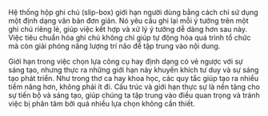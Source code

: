 

Hệ thống hộp ghi chú (slip-box) giới hạn người dùng bằng cách chỉ sử dụng một định dạng văn bản đơn giản. Nó yêu cầu ghi lại mỗi ý tưởng trên một ghi chú riêng lẻ, giúp việc kết hợp và xử lý ý tưởng dễ dàng hơn sau này. Việc tiêu chuẩn hóa ghi chú không chỉ giúp tự động hóa quá trình tổ chức mà còn giải phóng năng lượng trí não để tập trung vào nội dung.

Giới hạn trong việc chọn lựa công cụ hay định dạng có vẻ ngược với sự sáng tạo, nhưng thực ra những giới hạn này khuyến khích tư duy và sự sáng tạo phát triển. Như trong thơ ca hay khoa học, các quy tắc giúp tạo ra nhiều tiềm năng hơn, không phải ít đi. Cấu trúc và giới hạn thực sự là nền tảng cho sự tiến bộ và sáng tạo, giúp chúng ta tập trung vào điều quan trọng và tránh việc bị phân tâm bởi quá nhiều lựa chọn không cần thiết.